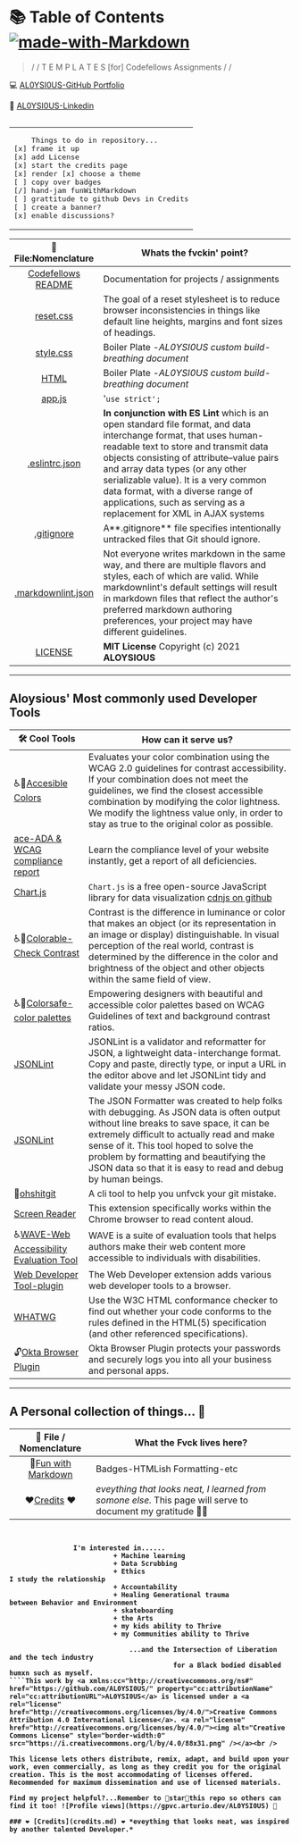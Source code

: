 # 📚 Table of Contents [![made-with-Markdown](https://img.shields.io/badge/Made%20with-Markdown-1f425f.svg)](http://commonmark.org)

> / /  T E M P L A T E S  [for]  Codefellows Assignments / /

💻 [AL0YSI0US-GitHub Portfolio](https://github.com/AL0YSI0US)

💼 [AL0YSI0US-Linkedin](https://www.linkedin.com/in/a-todd-charliemike/)

<table align="right"><tr><td>
<pre>
    Things to do in repository...
[x] frame it up
[x] add License
[x] start the credits page
[x] render [x] choose a theme
[ ] copy over badges
[/] hand-jam funWithMarkdown
[ ] grattitude to github Devs in Credits
[ ] create a banner?
[x] enable discussions?
</pre>
</td></tr></table><br><br>
<br>
<b>

| 💾  File:Nomenclature | Whats the fvckin' point? |
| :-: | - |
| [Codefellows README](codefellowsReadMe.md) | Documentation for projects / assignments |
| [reset.css](cssReset.md) | The goal of a reset stylesheet is to reduce browser inconsistencies in things like default line heights, margins and font sizes of headings‎. |
| [style.css](cssStyle.md) | Boiler Plate -*AL0YSI0US custom build-breathing document* |
| [HTML](html.md) | Boiler Plate -*AL0YSI0US custom build-breathing document* |
| [app.js](js.md) | '`use strict';` |
| [.eslintrc.json](eslintrc-json.md) | **In conjunction with ES Lint** which is an open standard file format, and data interchange format, that uses human-readable text to store and transmit data objects consisting of attribute–value pairs and array data types (or any other serializable value). It is a very common data format, with a diverse range of applications, such as serving as a replacement for XML in AJAX systems |
| [.gitignore](gitignore.md) | A**.gitignore** file specifies intentionally untracked files that Git should ignore. |
| [.markdownlint.json](markdownlint-json.md) | Not everyone writes markdown in the same way, and there are multiple flavors and styles, each of which are valid. While markdownlint's default settings will result in markdown files that reflect the author's preferred markdown authoring preferences, your project may have different guidelines. |
| [LICENSE](license.md) | **MIT License** Copyright (c) 2021 **ALOYSIOUS** |

----

## Aloysious' Most commonly used Developer Tools

| 🛠️ Cool Tools | How can it serve us? |
| - | - |
| ♿🎨[Accesible Colors](https://accessible-colors.com/) | Evaluates your color combination using the WCAG 2.0 guidelines for contrast accessibility. If your combination does not meet the guidelines, we find the closest accessible combination by modifying the color lightness. We modify the lightness value only, in order to stay as true to the original color as possible. |
| [ace-ADA & WCAG compliance report](https://ace.accessibe.com/?utm_feeditemid=&utm_device=c&utm_term=%2Baxe%20%2Baccessibility&utm_source=google&utm_medium=ppc&utm_campaign={utmcampaign}&hsa_cam=9492882453&hsa_grp=97916664233&hsa_mt=b&hsa_src=g&hsa_ad=430994830963&hsa_acc=547-375-0088&hsa_net=adwords&hsa_kw=%2Baxe%20%2Baccessibility&hsa_tgt=kwd-861945164619&hsa_ver=3&utm_feeditemid=&gclid=Cj0KCQiAjKqABhDLARIsABbJrGlTomgpXZHUH8XF3Sg-d3-B66HdS0iVeLyiSrUf1kIKUmXXwYz3NLYaApRaEALw_wcB) | Learn the compliance level of your website instantly, get a report of all deficiencies. |
| [Chart.js](https://cdnjs.com/libraries/Chart.js) | `Chart.js` is a free open-source JavaScript library for data visualization [cdnjs on github](https://github.com/cdnjs?utm_source=cdnjs&utm_medium=cdnjs_link&utm_campaign=cdnjs_about)|
| ♿🎨[Colorable-Check Contrast](https://colorable.jxnblk.com/) | Contrast is the difference in luminance or color that makes an object (or its representation in an image or display) distinguishable. In visual perception of the real world, contrast is determined by the difference in the color and brightness of the object and other objects within the same field of view. |
| ♿🎨[Colorsafe-color palettes](http://colorsafe.co/) | Empowering designers with beautiful and accessible color palettes based on WCAG Guidelines of text and background contrast ratios. |
| [JSONLint](https://jsonlint.com/) | JSONLint is a validator and reformatter for JSON, a lightweight data-interchange format. Copy and paste, directly type, or input a URL in the editor above and let JSONLint tidy and validate your messy JSON code. |
| [JSONLint](https://jsonformatter.curiousconcept.com/#about) | The JSON Formatter was created to help folks with debugging. As JSON data is often output without line breaks to save space, it can be extremely difficult to actually read and make sense of it. This tool hoped to solve the problem by formatting and beautifying the JSON data so that it is easy to read and debug by human beings. |
| 🤣[ohshitgit](https://www.npmjs.com/package/ohshitgit) | A cli tool to help you unfvck your git mistake. |
| [Screen Reader](https://chrome.google.com/webstore/detail/screen-reader/kgejglhpjiefppelpmljglcjbhoiplfn?hl=en) | This extension specifically works within the Chrome browser to read content aloud. |
| ♿[WAVE-Web Accessibility Evaluation Tool](https://wave.webaim.org/) | WAVE is a suite of evaluation tools that helps authors make their web content more accessible to individuals with disabilities. |
| [Web Developer Tool-plugin](https://chrispederick.com/work/web-developer/) | The Web Developer extension adds various web developer tools to a browser.  |
| [WHATWG](https://whatwg.org/validator/) | Use the W3C HTML conformance checker to find out whether your code conforms to the rules defined in the HTML(5) specification (and other referenced specifications). |
| 🔓[Okta Browser Plugin](xxx) | Okta Browser Plugin protects your passwords and securely logs you into all your business and personal apps. |

----

## A Personal collection of things... 📁

| 💾  File / Nomenclature | What the Fvck lives here? |
| :-: | - |
| 🚀[Fun with Markdown](funWithMarkdown.md) | Badges-HTMLish Formatting-etc |
| ❤️[Credits](credits.md) ❤️ | *eveything that looks neat, I learned from somone else.* This page will serve to document my gratitude 🙏🏾 |

````javascript✏️ My name is Aloysious and I am currently enrolled at Codefellows to study the arts and crafts of JavaScript and Python.

                                       
                I'm interested in......
                          + Machine learning 
                          + Data Scrubbing
                          + Ethics                                      I study the relationship
                          + Accountability                                              
                          + Healing Generational trauma                           between Behavior and Environment
                          + skateboarding
                          + the Arts 
                          + my kids ability to Thrive
                          + my Communities ability to Thrive

                              ...and the Intersection of Liberation and the tech industry 
                                         for a Black bodied disabled humxn such as myself.                                                  
````This work by <a xmlns:cc="http://creativecommons.org/ns#" href="https://github.com/AL0YSI0US/" property="cc:attributionName" rel="cc:attributionURL">AL0YSI0US</a> is licensed under a <a rel="license" href="http://creativecommons.org/licenses/by/4.0/">Creative Commons Attribution 4.0 International License</a>. <a rel="license" href="http://creativecommons.org/licenses/by/4.0/"><img alt="Creative Commons License" style="border-width:0" src="https://i.creativecommons.org/l/by/4.0/88x31.png" /></a><br />

This license lets others distribute, remix, adapt, and build upon your work, even commercially, as long as they credit you for the original creation. This is the most accommodating of licenses offered. Recommended for maximum dissemination and use of licensed materials.

Find my project helpful?...Remember to 🌟star🌟this repo so others can find it too! ![Profile views](https://gpvc.arturio.dev/AL0YSI0US) 👀

### ❤️ [Credits](credits.md) ❤️ *eveything that looks neat, was inspired by another talented Developer.*
